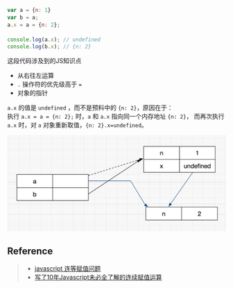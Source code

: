 ```javascript
var a = {n: 1}
var b = a;
a.x = a = {n: 2};

console.log(a.x); // undefined
console.log(b.x); // {n: 2}
```

这段代码涉及到的JS知识点  
- 从右往左运算
- `.` 操作符的优先级高于 `=`
- 对象的指针

`a.x` 的值是 `undefined` ，而不是预料中的 `{n: 2}`，原因在于：  
执行 `a.x = a = {n: 2};` 时，`a` 和 `a.x` 指向同一个内存地址 `{n: 2}`，
而再次执行 `a.x` 时，对 `a` 对象重新取值，`{n: 2}.x=undefined`。

![](js-pointer.png)

## Reference
> - [javascript 连等赋值问题](https://segmentfault.com/q/1010000002637728)
> - [写了10年Javascript未必全了解的连续赋值运算](http://yanhaijing.com/javascript/2012/04/05/javascript-continuous-assignment-operator/)
